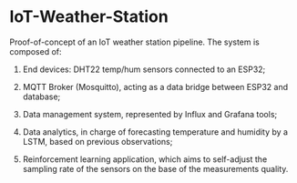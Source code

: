 # IoT-Weather-Station

Proof-of-concept of an IoT weather station pipeline. The system is composed of:

1) End devices: DHT22 temp/hum sensors connected to an ESP32;

2) MQTT Broker (Mosquitto), acting as a data bridge between ESP32 and database;

3) Data management system, represented by Influx and Grafana tools;

4) Data analytics, in charge of forecasting temperature and humidity by a LSTM, based on previous observations;

5) Reinforcement learning application, which aims to self-adjust the sampling rate of the sensors on the base of the measurements quality.
